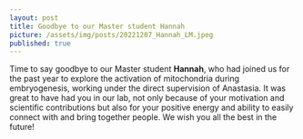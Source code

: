 ```yaml
---
layout: post
title: Goodbye to our Master student Hannah
picture: /assets/img/posts/20221207_Hannah_LM.jpeg
published: true
---
```

Time to say goodbye to our Master student **Hannah**, who had joined us for the past year to explore the activation of mitochondria during embryogenesis, working under the direct supervision of Anastasia.
It was great to have had you in our lab, not only because of your motivation and scientific contributions but also for your positive energy and ability to easily connect with and bring together people. We wish you all the best in the future!

